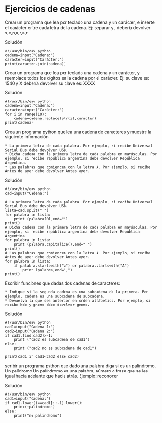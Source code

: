 # Ejercicios de cadenas

Crear un programa que lea por teclado una cadena y un carácter, e inserte el carácter entre cada letra de la cadena. Ej: separar y , debería devolver s,e,p,a,r,a,r

Solución

	#!/usr/bin/env python
	cadena=input("Cadena:")
	caracter=input("Carácter:")
	print(caracter.join(cadena))

Crear un programa que lea por teclado una cadena y un carácter, y reemplace todos los dígitos en la cadena por el carácter. Ej: su clave es: 1540 y X debería devolver su clave es: XXXX

Solución

	#!/usr/bin/env python
	cadena=input("Cadena:")
	caracter=input("Carácter:")
	for i in range(10):
		cadena=cadena.replace(str(i),caracter)
	print(cadena)

Crea un programa python que lea una cadena de caracteres y muestre la siguiente información:

    * La primera letra de cada palabra. Por ejemplo, si recibe Universal Serial Bus debe devolver USB.
    * Dicha cadena con la primera letra de cada palabra en mayúsculas. Por ejemplo, si recibe república argentina debe devolver República Argentina.
	* Las palabras que comiencen con la letra A. Por ejemplo, si recibe Antes de ayer debe devolver Antes ayer.

Solución

	#!/usr/bin/env python
	cad=input("Cadena:")				

	# La primera letra de cada palabra. Por ejemplo, si recibe Universal Serial Bus debe devolver USB.
	lista=cad.split(" ")
	for palabra in lista:
	    print (palabra[0],end="")
	print()
	# Dicha cadena con la primera letra de cada palabra en mayúsculas. Por ejemplo, si recibe república argentina debe devolver República Argentina.
	for palabra in lista:
	    print (palabra.capitalize(),end=" ")
	print()			
	# Las palabras que comiencen con la letra A. Por ejemplo, si recibe Antes de ayer debe devolver Antes ayer.
	for palabra in lista:
	    if palabra.startswith("a") or palabra.startswith("A"):
	        print (palabra,end=",")
	print()

Escribir funciones que dadas dos cadenas de caracteres:

    * Indique si la segunda cadena es una subcadena de la primera. Por ejemplo, cadena es una subcadena de subcadena.
    * Devuelva la que sea anterior en orden alfábetico. Por ejemplo, si recibe kde y gnome debe devolver gnome.

Solución

	#!/usr/bin/env python
	cad1=input("Cadena 1:")
	cad2=input("Cadena 2:")	
	if cad1.find(cad2)>-1:
		print ("cad2 es subcadena de cad1")
	else:
		print ("cad2 no es subcadena de cad1")			

	print(cad1 if cad1<cad2 else cad2)

scribir un programa python que dado una palabra diga si es un palíndromo. Un palídromo Un palíndromo es una palabra, número o frase que se lee igual hacia adelante que hacia atrás. Ejemplo: reconocer

Solución

	#!/usr/bin/env python
	cad1=input("Cadena:")	
	if cad1.lower()==cad1[::-1].lower():
	    print("palindromo")
	else:
	    print("no palindromo")